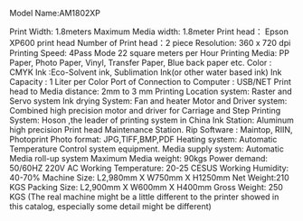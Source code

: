 Model Name:AM1802XP

Print Width: 1.8meters
Maximum Media width: 1.8meter
Print head： Epson XP600 print head
Number of Print head：2 piece
Resolution: 360 x 720 dpi
Printing Speed: 4Pass Mode 22 square meters per Hour
Printing Media: PP Paper, Photo Paper, Vinyl, Transfer Paper, Blue back paper etc.
Color : CMYK
Ink :Eco-Solvent ink, Sublimation Ink(or other water based ink)
Ink Capacity : 1 Liter per Color
Port of Connection to Computer : USB/NET
Print head to Media distance: 2mm to 3 mm 
Printing Location system: Raster and Servo system
Ink drying System: Fan and heater
Motor and Driver system: Combined high precision motor and driver for Carriage and Step 
Printing System: Hoson ,the leader of printing system in China
Ink Station: Aluminum high precision Print head Maintenance Station.
Rip Software : Maintop, RIIN, Photoprint
Photo format: JPG,TIFF,BMP,PDF
Heating system: Automatic Temperature Control system equipment.
Media supply system: Automatic Media roll-up system
Maximum Media weight: 90kgs
Power demand: 50/60HZ 220V AC
Working Temperature: 20-25 CESUS 
Working Humidity: 40-70%
Machine Size: L2,980mm X W750mm X H1250mm
Net Weight:210 KGS
Packing Size: L2,900mm X W600mm X H400mm 
Gross Weight: 250 KGS
(The real machine might be a little different to the printer showed in this catalog, especially some detail might be different)